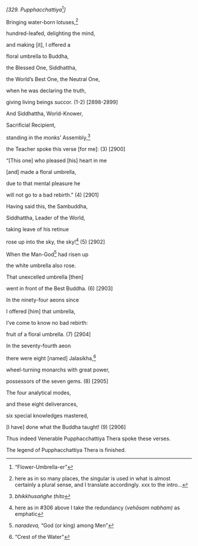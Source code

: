 *\[329. Pupphacchattiya*[^1]*\]*

Bringing water-born lotuses,[^2]

hundred-leafed, delighting the mind,

and making \[it\], I offered a

floral umbrella to Buddha,

the Blessed One, Siddhattha,

the World’s Best One, the Neutral One,

when he was declaring the truth,

giving living beings succor. (1-2) \[2898-2899\]

And Siddhattha, World-Knower,

Sacrificial Recipient,

standing in the monks’ Assembly,[^3]

the Teacher spoke this verse \[for me\]: (3) \[2900\]

“\[This one\] who pleased \[his\] heart in me

\[and\] made a floral umbrella,

due to that mental pleasure he

will not go to a bad rebirth.” (4) \[2901\]

Having said this, the Sambuddha,

Siddhattha, Leader of the World,

taking leave of his retinue

rose up into the sky, the sky![^4] (5) \[2902\]

When the Man-God[^5] had risen up

the white umbrella also rose.

That unexcelled umbrella \[then\]

went in front of the Best Buddha. (6) \[2903\]

In the ninety-four aeons since

I offered \[him\] that umbrella,

I’ve come to know no bad rebirth:

fruit of a floral umbrella. (7) \[2904\]

In the seventy-fourth aeon

there were eight \[named\] Jalasikha,[^6]

wheel-turning monarchs with great power,

possessors of the seven gems. (8) \[2905\]

The four analytical modes,

and these eight deliverances,

six special knowledges mastered,

\[I have\] done what the Buddha taught! (9) \[2906\]

Thus indeed Venerable Pupphacchattiya Thera spoke these verses.

The legend of Pupphacchattiya Thera is finished.

[^1]: “Flower-Umbrella-er”

[^2]: here as in so many places, the singular is used in what is almost
    certainly a plural sense, and I translate accordingly. xxx to the
    intro...

[^3]: *bhikkhusaṅghe ṭhito*

[^4]: here as in \#306 above I take the redundancy (*vehāsam nabham)* as
    emphatic

[^5]: *naradeva,* “God (or king) among Men”

[^6]: “Crest of the Water”
